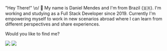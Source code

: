 
<body background-color: white;> 
 "Hey There!" \o/ 👋
 My name is Daniel Mendes and I'm from Brazil (🇧🇷). I'm working and studying as a Full Stack Developer since 2019. Currently I'm empowering myself to work in new scenarios abroad where I can learn from different perspectives and share experiences.

 Would you like to find me?

 <div>
  <a href="https://www.linkedin.com/in/daniel-albuquerque-0a693215a/" rel="nofollow"><img src="https://img.shields.io/badge/-LinkedIn-%230077B5?style=for-the-badge&amp;logo=linkedin&amp;logoColor=white" style="max-width: 100%;"></a>
 <a href="https://api.whatsapp.com/send?phone=5511964548597" rel="nofollow"><img src= "https://img.shields.io/badge/WhatsApp-25D366?style=for-the-badge&logo=whatsapp&logoColor=white"></a>
 </div>
</body>

